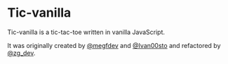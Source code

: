 # Tic-vanilla

Tic-vanilla is a tic-tac-toe written in vanilla JavaScript.

It was originally created by [@megfdev](https://twitter.com/megfdev) and [@Ivan00sto](https://twitter.com/Ivan00sto)
and refactored by [@zg_dev](https://twitter.com/zg_dev).
